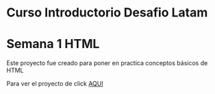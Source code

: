 # Curso Introductorio Desafio Latam
# Semana 1 HTML

Este proyecto fue creado para poner en practica conceptos básicos de HTML

<p> Para ver el proyecto de click <a href="https://lissleal.github.io/CVSophie/">AQUI </a>